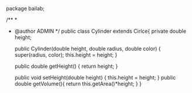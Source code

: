 package bailab;

/**
 *
 * @author ADMIN
 */
public class Cylinder extends Cirlce{
    private double height;

    public Cylinder(double height, double radius, double color) {
        super(radius, color);
        this.height = height;
    }
    
    public double getHeight() {
        return height;
    }

    public void setHeight(double height) {
        this.height = height;
    }
    public double getVolume(){
        return this.getArea()*height;
    }
}

